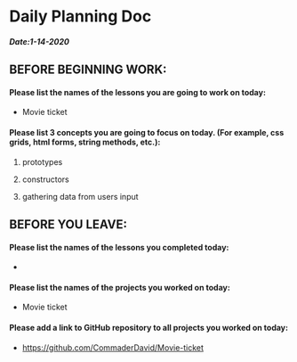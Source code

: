 # Daily Planning Doc

##### Date:1-14-2020

## BEFORE BEGINNING WORK:


#### Please list the names of the lessons you are going to work on today:

* Movie ticket


#### Please list 3 concepts you are going to focus on today. (For example, css grids, html forms, string methods, etc.):

1. prototypes

2. constructors

3. gathering data from users input



## BEFORE YOU LEAVE:


#### Please list the names of the lessons you completed today:

*


#### Please list the names of the projects you worked on today:

* Movie ticket

#### Please add a link to GitHub repository to all projects you worked on today:

* https://github.com/CommaderDavid/Movie-ticket
